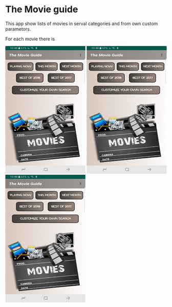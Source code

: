 <h1>The Movie guide</h1>
<p>This app show lists of movies in serval categories and from own custom parametors.  </p>


<p> For each movie there is</p>


<div style="float: left">
        <img src="screen1.jpg" width="250" height="400"   >
</div>
<div style="float: right">
        <img src="screen1.jpg" width="250" height="400"   >
</div>
<div style="float: left">
        <img src="screen1.jpg" width="250" height="400"   >
</div>

